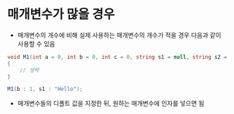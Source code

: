 # 매개변수가 많을 경우

* 매개변수의 개수에 비해 실제 사용하는 매개변수의 개수가 적을 경우 다음과 같이 사용할 수 있음

```c#
void M1(int a = 0, int b = 0, int c = 0, string s1 = null, string s2 = null, List<object< list = null, ...) 
{
    // 생략
}

M1(b : 1, s1 : "Hello");
```

* 매개변수들의 디폴트 값을 지정한 뒤, 원하는 매개변수에 인자를 넣으면 됨

